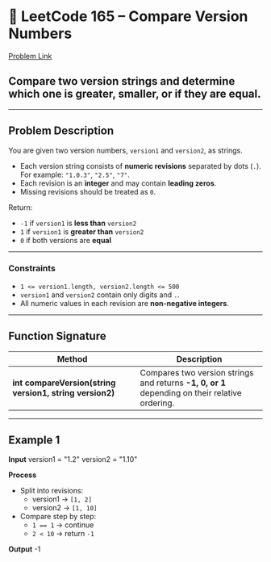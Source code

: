 # 🔢 LeetCode 165 – Compare Version Numbers

[Problem Link](https://leetcode.com/problems/compare-version-numbers/)

## Compare two version strings and determine which one is **greater**, **smaller**, or if they are **equal**.

---

## Problem Description

You are given two version numbers, `version1` and `version2`, as strings.

-   Each version string consists of **numeric revisions** separated by dots (`.`).  
    For example: `"1.0.3"`, `"2.5"`, `"7"`.
-   Each revision is an **integer** and may contain **leading zeros**.
-   Missing revisions should be treated as `0`.

Return:

-   `-1` if `version1` is **less than** `version2`
-   `1` if `version1` is **greater than** `version2`
-   `0` if both versions are **equal**

---

### Constraints

-   `1 <= version1.length, version2.length <= 500`
-   `version1` and `version2` contain only digits and `.`.
-   All numeric values in each revision are **non-negative integers**.

---

## Function Signature

| Method                                                   | Description                                                                                    |
| -------------------------------------------------------- | ---------------------------------------------------------------------------------------------- |
| **int compareVersion(string version1, string version2)** | Compares two version strings and returns **-1, 0, or 1** depending on their relative ordering. |

---

## Example 1

**Input**
version1 = "1.2"
version2 = "1.10"

**Process**

-   Split into revisions:
    -   version1 → `[1, 2]`
    -   version2 → `[1, 10]`
-   Compare step by step:
    -   `1 == 1` → continue
    -   `2 < 10` → return `-1`

**Output**
-1
